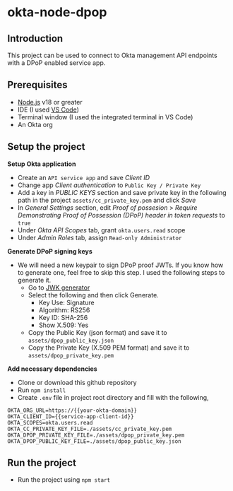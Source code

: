 # okta-node-dpop

## Introduction

This project can be used to connect to Okta management API endpoints with a DPoP enabled service app.

## Prerequisites
* [Node.js](https://nodejs.org/en) v18 or greater
* IDE (I used [VS Code](https://code.visualstudio.com/))
* Terminal window (I used the integrated terminal in VS Code)
* An Okta org

## Setup the project

**Setup Okta application**
* Create an `API service app` and save *Client ID*
* Change app *Client authentication* to `Public Key / Private Key`
* Add a key in *PUBLIC KEYS* section and save private key in the following path in the project `assets/cc_private_key.pem` and click *Save*
* In *General Settings* section, edit *Proof of possesion* > *Require Demonstrating Proof of Possession (DPoP) header in token requests* to `true`
* Under *Okta API Scopes* tab, grant `okta.users.read` scope
* Under *Admin Roles* tab, assign `Read-only Administrator`

**Generate DPoP signing keys**
* We will need a new keypair to sign DPoP proof JWTs. If you know how to generate one, feel free to skip this step. I used the following steps to generate it.
    * Go to [JWK generator](https://mkjwk.org/)
    * Select the following and then click Generate.
        * Key Use: Signature
        * Algorithm: RS256
        * Key ID: SHA-256
        * Show X.509: Yes
    * Copy the Public Key (json format) and save it to `assets/dpop_public_key.json`
    * Copy the Private Key (X.509 PEM format) and save it to `assets/dpop_private_key.pem`

**Add necessary dependencies**
- Clone or download this github repository
- Run `npm install`
- Create `.env` file in project root directory and fill with the following,
```
OKTA_ORG_URL=https://{{your-okta-domain}}
OKTA_CLIENT_ID={{service-app-client-id}}
OKTA_SCOPES=okta.users.read
OKTA_CC_PRIVATE_KEY_FILE=./assets/cc_private_key.pem
OKTA_DPOP_PRIVATE_KEY_FILE=./assets/dpop_private_key.pem
OKTA_DPOP_PUBLIC_KEY_FILE=./assets/dpop_public_key.json
```

## Run the project
* Run the project using `npm start`

